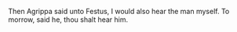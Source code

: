 Then Agrippa said unto Festus, I would also hear the man myself. To morrow, said he, thou shalt hear him.
